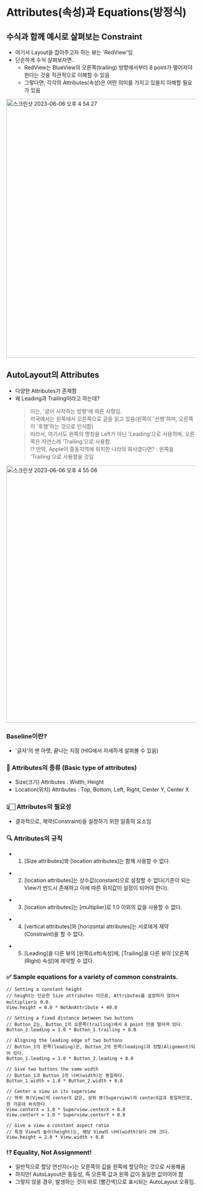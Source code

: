 # Attributes(속성)과 Equations(방정식)

## 수식과 함께 예시로 살펴보는 Constraint
- 여기서 Layout을 잡아주고자 하는 뷰는 'RedView'임
- 단순하게 수식 살펴보자면..
    - RedView는 BlueView의 오른쪽(trailing) 방향에서부터 8 point가 떨어저야 한다는 것을 직관적으로 이해할 수 있음
    - 그렇다면, 각각의 Attributes(속성)은 어떤 의미를 가지고 있을지 이해할 필요가 있음
    
<img width="684" alt="스크린샷 2023-06-06 오후 4 54 27" src="https://github.com/onthelots/Projects/assets/107039500/f6523b86-4e85-42af-8ec6-2f25693ed979">



## AutoLayout의 Attributes
- 다양한 Attributes가 존재함
- 왜 Leading과 Trailing이라고 하는데?
    > 이는, '글이 시작하는 방향'에 따른 사항임.  
    > 미국에서는 왼쪽에서 오른쪽으로 글을 읽고 있음(왼쪽이 '선행'하며, 오른쪽이 '후행'하는 것으로 인식함)   
    > 따라서, 여기서도 왼쪽의 명칭을 Left가 아닌 'Leading'으로 사용하며, 오른쪽은 자연스레 'Trailing'으로 사용함.   
    > ⁉️ 만약, Apple이 중동지역에 위치한 나라의 회사였다면? : 왼쪽을 'Trailing'으로 사용했을 것임
   
<img width="680" alt="스크린샷 2023-06-06 오후 4 55 06" src="https://github.com/onthelots/Projects/assets/107039500/fc07d70f-66e9-48e6-8202-6497d67e5509">

<br>

### Baseline이란?
  - '글자'의 맨 아랫, 끝나는 지점 (HIG에서 자세하게 살펴볼 수 있음)
    
### 🥸 Attributes의 종류 (Basic type of attributes)
  - Size(크기) Attributes : Width, Height
  - Location(위치) Attributes : Top, Bottom, Left, Right, Center Y, Center X 
    
### 👆🏻 Attributes의 필요성
  - 결과적으로, 제약(Constraint)을 설정하기 위한 일종의 요소임

### 🔍 Attributes의 규칙
  - 1. [Size attributes]와 [location attributes]는 함께 사용할 수 없다.</p>
  - 2. [location attributes]는 상수값(constant)으로 설정할 수 없다(기준이 되는 View가 반드시 존재하고 이에 따른 위치값이 설정이 되어야 한다).</p> 
  - 3. [location attributes]는 [multiplier]로 1.0 이외의 값을 사용할 수 없다. </p> 
  - 4. [vertical attributes]와 [horizontal attributes]는 서로에게 제약(Constraint)을 할 수 없다. </p> 
  - 5. [Leading]을 다른 뷰의 [왼쪽(Left)속성]에, [Trailing]을 다른 뷰의 [오른쪽(Right) 속성]에 제약할 수 없다. </p> 

### ✅ Sample equations for a variety of common constraints.

```
// Setting a constant height
// height는 단순한 Size attributes 이므로, Attributes를 설정하지 않아서 multiplier는 0.0.
View.height = 0.0 * NotAnAttribute + 40.0
 
// Setting a fixed distance between two buttons
// Button_2는, Button_1의 오른쪽(trailing)에서 8 point 만큼 떨어져 있다.
Button_2.leading = 1.0 * Button_1.trailing + 8.0
 
// Aligning the leading edge of two buttons
// Button_1의 왼쪽(leading)은, Button_2의 왼쪽(leading)과 정렬(Alignment)되어 있다.
Button_1.leading = 1.0 * Button_2.leading + 0.0
 
// Give two buttons the same width
// Button_1과 Button_2의 너비(width)는 동일하다.
Button_1.width = 1.0 * Button_2.width + 0.0
 
// Center a view in its superview
// 하위 뷰(View)의 centerX 값은, 상위 뷰(Superview)의 centerX값과 동일하므로, 한 가운데 위치한다.
View.centerX = 1.0 * Superview.centerX + 0.0
View.centerY = 1.0 * Superview.centerY + 0.0
 
// Give a view a constant aspect ratio
// 특정 View의 높이(height)는, 해당 View의 너비(width)보다 2배 크다.
View.height = 2.0 * View.width + 0.0

```

### ⁉️ Equality, Not Assignment!
  - 일반적으로 할당 연산자(=)는 오른쪽의 값을 왼쪽에 할당하는 것으로 사용해옴
  - 하지만! AutoLayout은 동등성, 즉 오른쪽 값과 왼쪽 값이 동일한 값이어야 함
  - 그렇지 않을 경우, 발생하는 것이 바로 [빨간색]으로 표시되는 AutoLayout 오류임.
